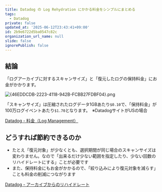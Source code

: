 ```yaml
---
title: Datadog の Log Rehydration にかかる料金をシンプルにまとめる
tags:
  - Datadog
private: false
updated_at: '2025-06-12T23:43:41+09:00'
id: 2b9e6722d5ba0547c82c
organization_url_name: null
slide: false
ignorePublish: false
---
```

## 結論

「ログアーカイブに対するスキャンサイズ」と「復元したログの保持料金」にお金がかかります。

![{46EDDCDB-2223-4118-942B-FCBB27FDBF04}.png](https://qiita-image-store.s3.ap-northeast-1.amazonaws.com/0/411902/22e3d5c2-b4ed-476a-93e5-6086e75ba6fa.png)

「スキャンサイズ」は圧縮されたログデータ1GBあたり`$0.10`で、「保持料金」が100万ログイベントあたり`$1.70`となります。　※DatadogサイトがUSの場合

[Datadog - 料金（Log Management）](https://www.datadoghq.com/ja/pricing/?product=log-management&site=us&tab=standard#products)

## どうすれば節約できるのか

- たとえ「復元対象」が少なくとも、選択期間が同じ場合のスキャンサイズは変わりません。なので「出来るだけ少ない範囲を指定したり、少ない回数のリハイドレートにする」ことが必要です
- また、保持料金にもお金がかかるので、「絞り込みにより復元対象を減らす」ことも料金の削減につながります


[Datadog - アーカイブからのリハイドレート](https://docs.datadoghq.com/ja/logs/log_configuration/rehydrating/?utm_source=chatgpt.com&tab=amazons3)
